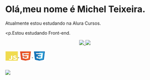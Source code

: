  <h1>Olá,meu nome é Michel Teixeira.</h1>
	
<p> Atualmente estou estudando na Alura Cursos.</p>
 
 
 <p.Estou estudando Front-end.</p>
 
 <div align="center">
  <a href="https://github.com/MichelTX">
  <img height="160em" src="https://github-readme-stats.vercel.app/api?username=micheltx&show_icons=true&theme=dark&include_all_commits=true&count_private=true"/>
  <img height="160em" src="https://github-readme-stats.vercel.app/api/top-langs/?username=micheltx&layout=compact&langs_count=7&theme=dark"/>
</div>
	
<div style="display: inline_block"><br>
  
  <img align="center" alt="Rafa-Js" height="30" width="40" src="https://raw.githubusercontent.com/devicons/devicon/master/icons/javascript/javascript-plain.svg">
  <img align="center" alt="Rafa-HTML" height="30" width="40" src="https://raw.githubusercontent.com/devicons/devicon/master/icons/html5/html5-original.svg">
  <img align="center" alt="Rafa-CSS" height="30" width="40" src="https://raw.githubusercontent.com/devicons/devicon/master/icons/css3/css3-original.svg">
  
	
</div>
  
  ##
<div>
	
<a href="https://www.linkedin.com/in/michel-teixeira-6008971a4/" target="_blank"><img src="https://img.shields.io/badge/-LinkedIn-%230077B5?style=for-the-badge&logo=linkedin&logoColor=white" target="_blank"></a> 
	
</div>



<!---
MichelTX/MichelTX is a ✨ special ✨ repository because its `README.md` (this file) appears on your GitHub profile.
You can click the Preview link to take a look at your changes.
--->
